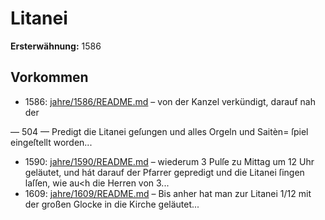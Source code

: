 # Litanei

**Ersterwähnung:** 1586

## Vorkommen
- 1586: [jahre/1586/README.md](../jahre/1586/README.md) – von der Kanzel verkündigt, darauf nah der


— 504 —
Predigt die Litanei geſungen und alles Orgeln und Saitèn=
ſpiel eingeſtellt worden...
- 1590: [jahre/1590/README.md](../jahre/1590/README.md) – wiederum 3 Pulſe zu Mittag um 12 Uhr
geläutet, und hát darauf der Pfarrer gepredigt und die
Litanei ſingen laſſen, wie au<h die Herren von 3...
- 1609: [jahre/1609/README.md](../jahre/1609/README.md) – Bis anher hat man zur Litanei 1/12 mit der großen
Glocke in die Kirche geläutet...

